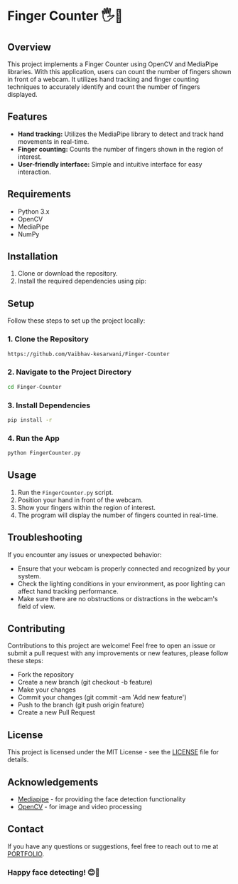 # Finger Counter 🖐️🔢

## Overview
This project implements a Finger Counter using OpenCV and MediaPipe libraries. With this application, users can count the number of fingers shown in front of a webcam. It utilizes hand tracking and finger counting techniques to accurately identify and count the number of fingers displayed.

## Features
- **Hand tracking:** Utilizes the MediaPipe library to detect and track hand movements in real-time.
- **Finger counting:** Counts the number of fingers shown in the region of interest.
- **User-friendly interface:** Simple and intuitive interface for easy interaction.

## Requirements
- Python 3.x
- OpenCV
- MediaPipe
- NumPy

## Installation
1. Clone or download the repository.
2. Install the required dependencies using pip:

## Setup

Follow these steps to set up the project locally:

### 1. Clone the Repository

```bash
https://github.com/Vaibhav-kesarwani/Finger-Counter
```

### 2. Navigate to the Project Directory

```bash
cd Finger-Counter
```

### 3. Install Dependencies

```bash
pip install -r
```

### 4. Run the App

```bash
python FingerCounter.py
```

## Usage
1. Run the `FingerCounter.py` script.
2. Position your hand in front of the webcam.
3. Show your fingers within the region of interest.
4. The program will display the number of fingers counted in real-time.

## Troubleshooting
If you encounter any issues or unexpected behavior:
- Ensure that your webcam is properly connected and recognized by your system.
- Check the lighting conditions in your environment, as poor lighting can affect hand tracking performance.
- Make sure there are no obstructions or distractions in the webcam's field of view.

## Contributing
Contributions to this project are welcome! Feel free to open an issue or submit a pull request with any improvements or new features, please follow these steps:

- Fork the repository
- Create a new branch (git checkout -b feature)
- Make your changes
- Commit your changes (git commit -am 'Add new feature')
- Push to the branch (git push origin feature)
- Create a new Pull Request

## License
This project is licensed under the MIT License - see the [LICENSE](https://github.com/Vaibhav-kesarwani/Finger-Counter/blob/master/LICENSE) file for details.

## Acknowledgements

- [Mediapipe](https://ai.google.dev/edge/mediapipe/solutions/guide) - for providing the face detection functionality
- [OpenCV](https://opencv.org/) - for image and video processing

## Contact

If you have any questions or suggestions, feel free to reach out to me at [PORTFOLIO](https://vaibhav-kesarwani.vercel.app).
<br/>

### Happy face detecting! 😊👀


